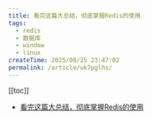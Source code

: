 ```yaml
---
title: 看完这篇大总结，彻底掌握Redis的使用
tags:
  - redis
  - 数据库
  - window
  - linux
createTime: 2025/08/25 23:47:02
permalink: /article/uk7pglhs/
---
```

[[toc]]

- [看完这篇大总结，彻底掌握Redis的使用](https://zhuanlan.zhihu.com/p/660575286)
